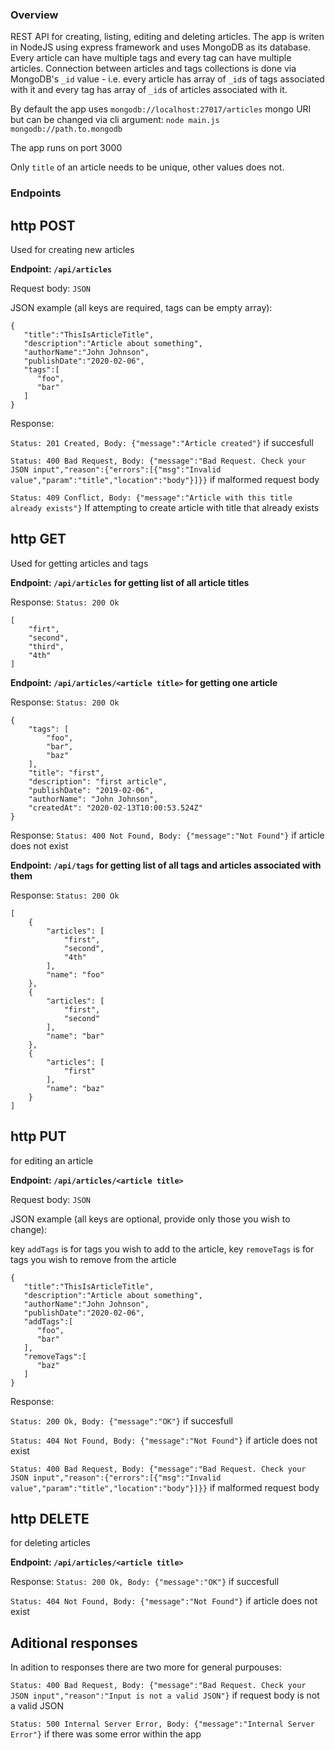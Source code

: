 ### Overview
REST API for creating, listing, editing and deleting articles. The app is writen in NodeJS using express framework and uses MongoDB as its database.
Every article can have multiple tags and every tag can have multiple articles. Connection between articles and tags collections is done via
MongoDB's `_id` value - i.e. every article has array of `_id`s of tags associated with it and every tag has array of `_id`s of articles associated with it.

By default the app uses `mongodb://localhost:27017/articles` mongo URI but can be changed via cli argument: `node main.js mongodb://path.to.mongodb`

The app runs on port 3000

Only `title` of an article needs to be unique, other values does not.

### Endpoints
## http POST
Used for creating new articles



**Endpoint: `/api/articles`**

Request body: `JSON`

JSON example (all keys are required, tags can be empty array): 

```
{ 
   "title":"ThisIsArticleTitle",
   "description":"Article about something",
   "authorName":"John Johnson",
   "publishDate":"2020-02-06",
   "tags":[ 
      "foo",
      "bar"
   ]
}
```
Response:

`Status: 201 Created, Body: {"message":"Article created"}` if succesfull

`Status: 400 Bad Request, Body: {"message":"Bad Request. Check your JSON input","reason":{"errors":[{"msg":"Invalid value","param":"title","location":"body"}]}}` if malformed request body

`Status: 409 Conflict, Body: {"message":"Article with this title already exists"}` If attempting to create article with title that already exists

## http GET
Used for getting articles and tags



**Endpoint: `/api/articles` for getting list of all article titles**

Response: `Status: 200 Ok`

```
[
    "firt",
    "second",
    "third",
    "4th"
]

```



**Endpoint: `/api/articles/<article title>` for getting one article**

Response: `Status: 200 Ok`
```
{
    "tags": [
        "foo",
        "bar",
        "baz"
    ],
    "title": "first",
    "description": "first article",
    "publishDate": "2019-02-06",
    "authorName": "John Johnson",
    "createdAt": "2020-02-13T10:00:53.524Z"
}
```
Response: `Status: 400 Not Found, Body: {"message":"Not Found"}` if article does not exist



**Endpoint: `/api/tags` for getting list of all tags and articles associated with them**

Response: `Status: 200 Ok`

```
[
    {
        "articles": [
            "first",
            "second",
            "4th"
        ],
        "name": "foo"
    },
    {
        "articles": [
            "first",
            "second"
        ],
        "name": "bar"
    },
    {
        "articles": [
            "first"
        ],
        "name": "baz"
    }
]
```

## http PUT
for editing an article



**Endpoint: `/api/articles/<article title>`**

Request body: `JSON`

JSON example (all keys are optional, provide only those you wish to change):

key `addTags` is for tags you wish to add to the article, key `removeTags` is for tags you wish to remove from the article

```
{ 
   "title":"ThisIsArticleTitle",
   "description":"Article about something",
   "authorName":"John Johnson",
   "publishDate":"2020-02-06",
   "addTags":[ 
      "foo",
      "bar"
   ],
   "removeTags":[
      "baz"
   ]
}
```
Response:

`Status: 200 Ok, Body: {"message":"OK"}` if succesfull

`Status: 404 Not Found, Body: {"message":"Not Found"}` if article does not exist

`Status: 400 Bad Request, Body: {"message":"Bad Request. Check your JSON input","reason":{"errors":[{"msg":"Invalid value","param":"title","location":"body"}]}}` if malformed request body

## http DELETE
for deleting articles



**Endpoint: `/api/articles/<article title>`**

Response:
`Status: 200 Ok, Body: {"message":"OK"}` if succesfull

`Status: 404 Not Found, Body: {"message":"Not Found"}` if article does not exist

## Aditional responses



In adition to responses there are two more for general purpouses:

`Status: 400 Bad Request, Body: {"message":"Bad Request. Check your JSON input","reason":"Input is not a valid JSON"}` if request body is not a valid JSON

`Status: 500 Internal Server Error, Body: {"message":"Internal Server Error"}` if there was some error within the app

